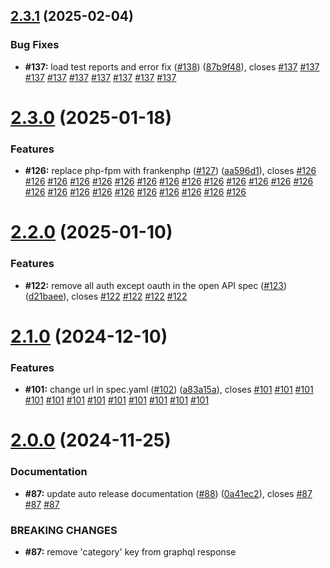 ## [2.3.1](https://github.com/VilnaCRM-Org/user-service/compare/v2.3.0...v2.3.1) (2025-02-04)


### Bug Fixes

* **#137:** load test reports and error fix ([#138](https://github.com/VilnaCRM-Org/user-service/issues/138)) ([87b9f48](https://github.com/VilnaCRM-Org/user-service/commit/87b9f48b482bb824e7ea8d9592b34a02b04d66e7)), closes [#137](https://github.com/VilnaCRM-Org/user-service/issues/137) [#137](https://github.com/VilnaCRM-Org/user-service/issues/137) [#137](https://github.com/VilnaCRM-Org/user-service/issues/137) [#137](https://github.com/VilnaCRM-Org/user-service/issues/137) [#137](https://github.com/VilnaCRM-Org/user-service/issues/137) [#137](https://github.com/VilnaCRM-Org/user-service/issues/137) [#137](https://github.com/VilnaCRM-Org/user-service/issues/137) [#137](https://github.com/VilnaCRM-Org/user-service/issues/137) [#137](https://github.com/VilnaCRM-Org/user-service/issues/137)



# [2.3.0](https://github.com/VilnaCRM-Org/user-service/compare/v2.2.0...v2.3.0) (2025-01-18)


### Features

* **#126:** replace php-fpm with frankenphp ([#127](https://github.com/VilnaCRM-Org/user-service/issues/127)) ([aa596d1](https://github.com/VilnaCRM-Org/user-service/commit/aa596d1a13cd92fdefc56f6934cc9ce4b267e775)), closes [#126](https://github.com/VilnaCRM-Org/user-service/issues/126) [#126](https://github.com/VilnaCRM-Org/user-service/issues/126) [#126](https://github.com/VilnaCRM-Org/user-service/issues/126) [#126](https://github.com/VilnaCRM-Org/user-service/issues/126) [#126](https://github.com/VilnaCRM-Org/user-service/issues/126) [#126](https://github.com/VilnaCRM-Org/user-service/issues/126) [#126](https://github.com/VilnaCRM-Org/user-service/issues/126) [#126](https://github.com/VilnaCRM-Org/user-service/issues/126) [#126](https://github.com/VilnaCRM-Org/user-service/issues/126) [#126](https://github.com/VilnaCRM-Org/user-service/issues/126) [#126](https://github.com/VilnaCRM-Org/user-service/issues/126) [#126](https://github.com/VilnaCRM-Org/user-service/issues/126) [#126](https://github.com/VilnaCRM-Org/user-service/issues/126) [#126](https://github.com/VilnaCRM-Org/user-service/issues/126) [#126](https://github.com/VilnaCRM-Org/user-service/issues/126) [#126](https://github.com/VilnaCRM-Org/user-service/issues/126) [#126](https://github.com/VilnaCRM-Org/user-service/issues/126) [#126](https://github.com/VilnaCRM-Org/user-service/issues/126) [#126](https://github.com/VilnaCRM-Org/user-service/issues/126) [#126](https://github.com/VilnaCRM-Org/user-service/issues/126) [#126](https://github.com/VilnaCRM-Org/user-service/issues/126) [#126](https://github.com/VilnaCRM-Org/user-service/issues/126) [#126](https://github.com/VilnaCRM-Org/user-service/issues/126) [#126](https://github.com/VilnaCRM-Org/user-service/issues/126)



# [2.2.0](https://github.com/VilnaCRM-Org/user-service/compare/v2.1.0...v2.2.0) (2025-01-10)


### Features

* **#122:** remove all auth except oauth in the open API spec ([#123](https://github.com/VilnaCRM-Org/user-service/issues/123)) ([d21baee](https://github.com/VilnaCRM-Org/user-service/commit/d21baeeeefb91a9b5643e33a2d01d993bbd7c324)), closes [#122](https://github.com/VilnaCRM-Org/user-service/issues/122) [#122](https://github.com/VilnaCRM-Org/user-service/issues/122) [#122](https://github.com/VilnaCRM-Org/user-service/issues/122) [#122](https://github.com/VilnaCRM-Org/user-service/issues/122)



# [2.1.0](https://github.com/VilnaCRM-Org/user-service/compare/v2.0.0...v2.1.0) (2024-12-10)


### Features

* **#101:** change url in spec.yaml ([#102](https://github.com/VilnaCRM-Org/user-service/issues/102)) ([a83a15a](https://github.com/VilnaCRM-Org/user-service/commit/a83a15a81dd13e1d28367942a731703493854e57)), closes [#101](https://github.com/VilnaCRM-Org/user-service/issues/101) [#101](https://github.com/VilnaCRM-Org/user-service/issues/101) [#101](https://github.com/VilnaCRM-Org/user-service/issues/101) [#101](https://github.com/VilnaCRM-Org/user-service/issues/101) [#101](https://github.com/VilnaCRM-Org/user-service/issues/101) [#101](https://github.com/VilnaCRM-Org/user-service/issues/101) [#101](https://github.com/VilnaCRM-Org/user-service/issues/101) [#101](https://github.com/VilnaCRM-Org/user-service/issues/101) [#101](https://github.com/VilnaCRM-Org/user-service/issues/101) [#101](https://github.com/VilnaCRM-Org/user-service/issues/101) [#101](https://github.com/VilnaCRM-Org/user-service/issues/101) [#101](https://github.com/VilnaCRM-Org/user-service/issues/101)



# [2.0.0](https://github.com/VilnaCRM-Org/user-service/compare/v1.8.0...v2.0.0) (2024-11-25)


### Documentation

* **#87:** update auto release documentation ([#88](https://github.com/VilnaCRM-Org/user-service/issues/88)) ([0a41ec2](https://github.com/VilnaCRM-Org/user-service/commit/0a41ec270757a6548424d5172fc9ff5656509279)), closes [#87](https://github.com/VilnaCRM-Org/user-service/issues/87) [#87](https://github.com/VilnaCRM-Org/user-service/issues/87) [#87](https://github.com/VilnaCRM-Org/user-service/issues/87)


### BREAKING CHANGES

* **#87:** remove 'category' key from graphql response



